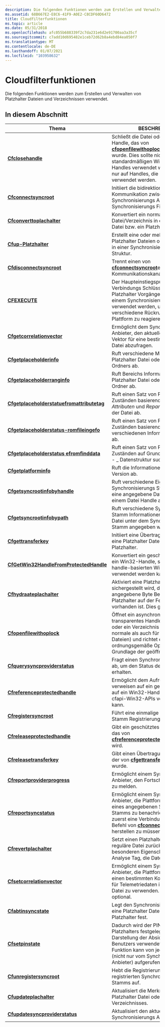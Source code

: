 ```yaml
---
description: Die folgenden Funktionen werden zum Erstellen und Verwalten von Platzhalter Dateien und Verzeichnissen verwendet.
ms.assetid: 68B667E2-E8C6-41F9-A0E2-C8CDF60D6472
title: Cloudfilterfunktionen
ms.topic: article
ms.date: 05/31/2018
ms.openlocfilehash: afc055b688339f2c7da231e6d2e91700aa3a35cf
ms.sourcegitcommit: c7add10d695482e1ceb72d62b8a4ebd84ea050f7
ms.translationtype: MT
ms.contentlocale: de-DE
ms.lasthandoff: 01/07/2021
ms.locfileid: "103958632"
---
```

# <a name="cloud-filter-functions"></a>Cloudfilterfunktionen

Die folgenden Funktionen werden zum Erstellen und Verwalten von Platzhalter Dateien und Verzeichnissen verwendet.

## <a name="in-this-section"></a>In diesem Abschnitt



| Thema                                                                                                  | BESCHREIBUNG                                                                                                                                                                                                          |
|--------------------------------------------------------------------------------------------------------|----------------------------------------------------------------------------------------------------------------------------------------------------------------------------------------------------------------------|
| [**Cfclosehandle**](/windows/desktop/api/cfapi/nf-cfapi-cfclosehandle)<br/>                                                 | Schließt die Datei oder das Verzeichnis Handle, das von [**cfopenfilewithoplock**](/windows/desktop/api/cfapi/nf-cfapi-cfopenfilewithoplock)zurückgegeben wurde. Dies sollte nicht mit standardmäßigen Win32-Datei Handles verwendet werden, sondern nur auf Handles, die in "cfapi. h" verwendet werden.<br/> |
| [**Cfconnectsyncroot**](/windows/desktop/api/cfapi/nf-cfapi-cfconnectsyncroot)<br/>                                         | Initiiert die bidirektionale Kommunikation zwischen einem Synchronisierungs Anbieter und der Synchronisierungs Filter-API.<br/>                                                                                                                   |
| [**Cfconverttoplachalter**](/windows/desktop/api/cfapi/nf-cfapi-cfconverttoplaceholder)<br/>                               | Konvertiert ein normales Datei/Verzeichnis in eine Platzhalter Datei bzw. ein Platzhalter Verzeichnis.<br/>                                                                                                                                         |
| [**Cfup-Platzhalter**](/windows/desktop/api/cfapi/nf-cfapi-cfcreateplaceholders)<br/>                                   | Erstellt eine oder mehrere neue Platzhalter Dateien oder Verzeichnisse in einer Synchronisierungs Stamm Struktur.<br/>                                                                                                                          |
| [**Cfdisconnectsyncroot**](/windows/desktop/api/cfapi/nf-cfapi-cfdisconnectsyncroot)<br/>                                   | Trennt einen von [**cfconnectsyncroot**](/windows/desktop/api/cfapi/nf-cfapi-cfconnectsyncroot)erstellten Kommunikationskanal.<br/>                                                                                                       |
| [**CFEXECUTE**](/windows/desktop/api/cfapi/nf-cfapi-cfexecute)<br/>                                                         | Der Haupteinstiegspunkt für alle Verbindungs Schlüssel basierten Platzhalter Vorgänge. Sie soll von einem Synchronisierungs Anbieter verwendet werden, um auf verschiedene Rückrufe von der Plattform zu reagieren.<br/>                                 |
| [**Cfgetcorrelationvector**](/windows/desktop/api/cfapi/nf-cfapi-cfgetcorrelationvector)<br/>                               | Ermöglicht dem Synchronisierungs Anbieter, den aktuellen Korrelations Vektor für eine bestimmte Platzhalter Datei abzufragen.<br/>                                                                                                            |
| [**Cfgetplaceholderinfo**](/windows/desktop/api/cfapi/nf-cfapi-cfgetplaceholderinfo)<br/>                                   | Ruft verschiedene Merkmale einer Platzhalter Datei oder eines Platzhalter Ordners ab.<br/>                                                                                                                                             |
| [**Cfgetplaceholderranginfo**](/windows/desktop/api/cfapi/nf-cfapi-cfgetplaceholderrangeinfo)<br/>                         | Ruft Bereichs Informationen über eine Platzhalter Datei oder einen Platzhalter Ordner ab.<br/>                                                                                                                                                |
| [**Cfgetplaceholderstatuefromattributetag**](/windows/desktop/api/cfapi/nf-cfapi-cfgetplaceholderstatefromattributetag)<br/> | Ruft einen Satz von Platzhalter Zuständen basierend auf den Datei *Attributen* und *ReparseTag* -Werten der Datei ab.<br/>                                                                                                       |
| [**Cfgetplaceholderstatus-romfileingefo**](/windows/desktop/api/cfapi/nf-cfapi-cfgetplaceholderstatefromfileinfo)<br/>         | Ruft einen Satz von Platzhalter Zuständen basierend auf den verschiedenen Informationen der Datei ab.<br/>                                                                                                                            |
| [**Cfgetplaceholderstatus efromfinddata**](/windows/desktop/api/cfapi/nf-cfapi-cfgetplaceholderstatefromfinddata)<br/>         | Ruft einen Satz von Platzhalter Zuständen auf Grundlage der Win32 \_ - \_ Datenstruktur suchen ab.<br/>                                                                                                                                |
| [**Cfgetplatforminfo**](/windows/desktop/api/cfapi/nf-cfapi-cfgetplatforminfo)<br/>                                         | Ruft die Informationen zur Platt Form Version ab.<br/>                                                                                                                                                                    |
| [**Cfgetsyncrootinfobyhandle**](/windows/desktop/api/cfapi/nf-cfapi-cfgetsyncrootinfobyhandle)<br/>                         | Ruft verschiedene Eigenschaften des Synchronisierungs Stamms ab, das eine angegebene Datei enthält, die von einem Datei Handle angegeben wird.<br/>                                                                                                         |
| [**Cfgetsyncrootinfobypath**](/windows/desktop/api/cfapi/nf-cfapi-cfgetsyncrootinfobypath)<br/>                             | Ruft verschiedene Synchronisierungs Stamm Informationen ab, wenn eine Datei unter dem Synchronisierungs Stamm angegeben wird.<br/>                                                                                                                                      |
| [**Cfgettransferkey**](/windows/desktop/api/cfapi/nf-cfapi-cfgettransferkey)<br/>                                           | Initiiert eine Übertragung von Daten in eine Platzhalter Datei oder einen Platzhalter.<br/>                                                                                                                                           |
| [**CfGetWin32HandleFromProtectedHandle**](/windows/desktop/api/cfapi/nf-cfapi-cfgetwin32handlefromprotectedhandle)<br/>     | Konvertiert ein geschütztes Handle in ein Win32-Handle, sodass es mit allen handle-basierten Win32-APIs verwendet werden kann. <br/>                                                                                                   |
| [**Cfhydraateplachalter**](/windows/desktop/api/cfapi/nf-cfapi-cfhydrateplaceholder)<br/>                                   | Aktiviert eine Platzhalter Datei, indem sichergestellt wird, dass der angegebene Byte Bereich im Platzhalter auf der Festplatte vorhanden ist. Dies gilt nur für Dateien.<br/>                                                                |
| [**Cfopenfilewithoplock**](/windows/desktop/api/cfapi/nf-cfapi-cfopenfilewithoplock)<br/>                                   | Öffnet ein asynchrones, nicht transparentes Handle für eine Datei oder ein Verzeichnis (sowohl für normale als auch für Platzhalter Dateien) und richtet eine ordnungsgemäße Oplock auf der Grundlage der geöffneten Flags ein.<br/>                                             |
| [**Cfquerysyncproviderstatus**](/windows/desktop/api/cfapi/nf-cfapi-cfquerysyncproviderstatus)<br/>                         | Fragt einen Synchronisierungs Anbieter ab, um den Status des Anbieters zu erhalten.<br/>                                                                                                                                                |
| [**Cfreferenceprotectedhandle**](/windows/desktop/api/cfapi/nf-cfapi-cfreferenceprotectedhandle)<br/>                       | Ermöglicht dem Aufrufer das verweisen auf ein geschütztes Handle auf ein Win32-Handle, das mit nicht-cfapi-Win32-APIs verwendet werden kann. <br/>                                                                                         |
| [**Cfregistersyncroot**](/windows/desktop/api/cfapi/nf-cfapi-cfregistersyncroot)<br/>                                       | Führt eine einmalige Synchronisierungs Stamm Registrierung aus.<br/>                                                                                                                                                               |
| [**Cfreleaseprotectedhandle**](/windows/desktop/api/cfapi/nf-cfapi-cfreleaseprotectedhandle)<br/>                           | Gibt ein geschütztes Handle frei, auf das von [**cfreferenceprotectedhandle**](/windows/desktop/api/cfapi/nf-cfapi-cfreferenceprotectedhandle)verwiesen wird.<br/>                                                                                          |
| [**Cfreleasetransferkey**](/windows/desktop/api/cfapi/nf-cfapi-cfreleasetransferkey)<br/>                                   | Gibt einen Übertragungs Schlüssel frei, der von [**cfgettransferkey**](/windows/desktop/api/cfapi/nf-cfapi-cfgettransferkey)abgerufen wurde.<br/>                                                                                                                    |
| [**Cfreportproviderprogress**](/windows/desktop/api/cfapi/nf-cfapi-cfreportproviderprogress)<br/>                           | Ermöglicht einem Synchronisierungs Anbieter, den Fortschritt out-of-Band zu melden.<br/>                                                                                                                                                    |
| [**Cfreportsyncstatus**](/windows/desktop/api/cfapi/nf-cfapi-cfreportsyncstatus)<br/>                                       | Ermöglicht einem Synchronisierungs Anbieter, die Plattform über den Status eines angegebenen Synchronisierungs Stamms zu benachrichtigen, ohne zuerst eine Verbindung mit einem Befehl von [**cfconnectsyncroot**](/windows/desktop/api/cfapi/nf-cfapi-cfconnectsyncroot) herstellen zu müssen. <br/>                 |
| [**Cfrevertplachalter**](/windows/desktop/api/cfapi/nf-cfapi-cfrevertplaceholder)<br/>                                     | Setzt einen Platzhalter auf eine reguläre Datei zurück und entfernt alle besonderen Eigenschaften, z. b. das Analyse Tag, die Datei Identität usw.<br/>                                                                 |
| [**Cfsetcorrelationvector**](/windows/desktop/api/cfapi/nf-cfapi-cfsetcorrelationvector)<br/>                               | Ermöglicht einem Synchronisierungs Anbieter, die Plattform anzuweisen, einen bestimmten Korrelations Vektor für Telemetriedaten in einer Platzhalter Datei zu verwenden. Diese Eingabe ist optional.<br/>                                                      |
| [**Cfabtinsyncstate**](/windows/desktop/api/cfapi/nf-cfapi-cfsetinsyncstate)<br/>                                           | Legt den Synchronisierungs Status für eine Platzhalter Datei oder einen Platzhalter fest.<br/>                                                                                                                                                  |
| [**Cfsetpinstate**](/windows/desktop/api/cfapi/nf-cfapi-cfsetpinstate)<br/>                                                 | Dadurch wird der PIN-Zustand eines Platzhalters festgelegt, der zur Darstellung der Absicht eines Benutzers verwendet wird. Diese Funktion kann von jeder Anwendung (nicht nur vom Synchronisierungs Anbieter) aufgerufen werden.<br/>                                                         |
| [**Cfunregistersyncroot**](/windows/desktop/api/cfapi/nf-cfapi-cfunregistersyncroot)<br/>                                   | Hebt die Registrierung eines zuvor registrierten Synchronisierungs Stamms auf.<br/>                                                                                                                                                            |
| [**Cfupdateplachalter**](/windows/desktop/api/cfapi/nf-cfapi-cfupdateplaceholder)<br/>                                     | Aktualisiert die Merkmale der Platzhalter Datei oder des Platzhalter Verzeichnisses.<br/>                                                                                                                                             |
| [**Cfupdatesyncproviderstatus**](/windows/desktop/api/cfapi/nf-cfapi-cfupdatesyncproviderstatus)<br/>                       | Aktualisiert den aktuellen Status des Synchronisierungs Anbieters.<br/>                                                                                                                                                          |



 

 

